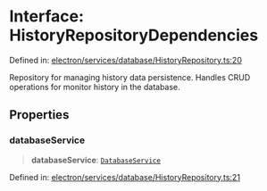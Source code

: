 # Interface: HistoryRepositoryDependencies

Defined in: [electron/services/database/HistoryRepository.ts:20](https://github.com/Nick2bad4u/Uptime-Watcher/blob/3cce0c3b352c8390536ca3c7399ece50a05faf18/electron/services/database/HistoryRepository.ts#L20)

Repository for managing history data persistence.
Handles CRUD operations for monitor history in the database.

## Properties

### databaseService

> **databaseService**: [`DatabaseService`](../../DatabaseService/classes/DatabaseService.md)

Defined in: [electron/services/database/HistoryRepository.ts:21](https://github.com/Nick2bad4u/Uptime-Watcher/blob/3cce0c3b352c8390536ca3c7399ece50a05faf18/electron/services/database/HistoryRepository.ts#L21)
